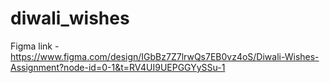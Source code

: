 # diwali_wishes

Figma link - https://www.figma.com/design/IGbBz7Z7lrwQs7EB0vz4oS/Diwali-Wishes-Assignment?node-id=0-1&t=RV4UI9UEPGGYySSu-1
